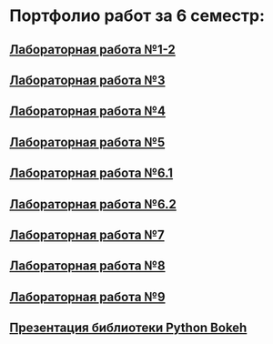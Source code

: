 # Портфолио работ за 6 семестр:
## [Лабораторная работа №1-2](https://replit.com/@gabyshut/lr1-2ClassicIntelligentEvaluations#main.py)
## [Лабораторная работа №3](https://replit.com/@gabyshut/sem6-t1-lr3)
## [Лабораторная работа №4](https://colab.research.google.com/drive/1ffeTVa9A9vwl9dsCNucKujBZMvTGW-MN?usp=sharing)
## [Лабораторная работа №5](https://colab.research.google.com/drive/1ffeTVa9A9vwl9dsCNucKujBZMvTGW-MN?usp=sharing)
## [Лабораторная работа №6.1](https://colab.research.google.com/drive/1julfqDu8VkBPVchAZeDEBaFbWbOj9YYZ?usp=sharing)
## [Лабораторная работа №6.2](https://colab.research.google.com/drive/1mjTrK_mnG3zk6Q5FTULaMdt_qCoi7OEJ?usp=sharing)
## [Лабораторная работа №7](https://colab.research.google.com/drive/1UoZ6wo0iVv9WgqZCZYyOobg_gqjIM62y?usp=sharing)
## [Лабораторная работа №8](https://docs.google.com/document/d/18De720HvBb1O_FR_GfffmPmpgboIZu6B/edit?usp=sharing&ouid=108764732630822905990&rtpof=true&sd=true)
## [Лабораторная работа №9](https://docs.google.com/document/d/1WLKy-e5cj8gS1fwXrUo2d1iz9O4-lrqx/edit?usp=sharing&ouid=108764732630822905990&rtpof=true&sd=true)
## [Презентация библиотеки Python Bokeh](https://colab.research.google.com/drive/1JQK9dhWQXY9-CDwFc61oivnz5YOC0bPu#scrollTo=ifF9MnFI8bBo)
